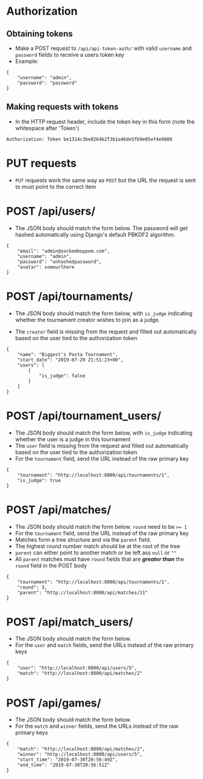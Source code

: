 # Authorization 
## Obtaining tokens
* Make a POST request to `/api/api-token-auth/` with valid `username` and `password` fields to receive a users token key
* Example:

```
{
    "username": "admin",
    "password": "password"
}
```

## Making requests with tokens
* In the HTTP request header, include the token key in this form (note the whitespace after 'Token')

`Authorization: Token be1314c3be8264b2f3b1a46de5fb9e05ef4e9808`

# PUT requests
* `PUT` requests work the same way as `POST` but the URL the request is sent to must point to the correct item

# POST /api/users/
* The JSON body should match the form below. 
The password will get hashed automatically using Django's default PBKDF2 algorithm.
```
{
    "email": "admin@sockemboppem.com",
    "username": "admin",
    "password": "unhashedpassword",
    "avatar": someurlhere
}
```

# POST /api/tournaments/
* The JSON body should match the form below, with `is_judge` indicating whether the tournament creator wishes to join
  as a judge.
  
* The `creator` field is missing from the request and filled out automatically based on the user tied to the 
  authorization token
```
{
	"name": "Biggest's Pasta Tournament",
	"start_date": "2019-07-29 21:51:23+00",
	"users": [
		{
            "is_judge": false
        }
    ]
}
```

# POST /api/tournament_users/
* The JSON body should match the form below, with `is_judge` indicating whether the user is a judge in this tournament
* The `user` field is missing from the request and filled out automatically based on the user tied to the 
  authorization token
* For the `tournament` field, send the URL instead of the raw primary key
```
{
    "tournament": "http://localhost:8000/api/tournaments/1",
    "is_judge": true
}
```

# POST /api/matches/
* The JSON body should match the form below. `round` need to be `>= 1`
* For the `tournament` field, send the URL instead of the raw primary key
* Matches form a tree structure and via the `parent` field.
* The highest round number match should be at the root of the tree
* `parent` can either point to another match or be left ass `null` or `""`
* All `parent` matches must have `round` fields that are _**greater than**_ the `round` field in the POST body

```
{
    "tournament": "http://localhost:8000/api/tournaments/1", 
    "round": 3,
    "parent": "http://localhost:8000/api/matches/11"
}
```

# POST /api/match_users/
* The JSON body should match the form below. 
* For the `user` and `match` fields, send the URLs instead of the raw primary keys
```
{
    "user": "http://localhost:8000/api/users/5",
    "match": "http://localhost:8000/api/matches/2"
}
```

# POST /api/games/
* The JSON body should match the form below.
* For the `match` and `winner` fields, send the URLs instead of the raw primary keys
```
{
    "match": "http://localhost:8000/api/matches/2",
    "winner": "http://localhost:8000/api/users/5",
    "start_time": "2019-07-30T20:56:49Z",
    "end_time": "2019-07-30T20:56:51Z"
}
```
